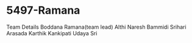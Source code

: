# 5497-Ramana

 Team Details
  Boddana Ramana(team lead)
  Althi Naresh
  Bammidi Srihari
  Arasada Karthik
  Kankipati Udaya Sri
